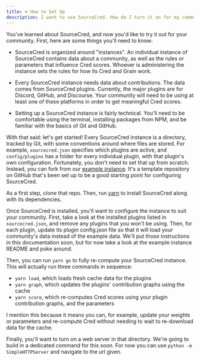 ```yaml
---
title: ⚙️ How to Set Up
description: I want to use SourceCred. How do I turn it on for my community?
---
```

You've learned about SourceCred, and now you'd like to try it out for your community. First, here are some things you'll need to know:

- SourceCred is organized around "instances". An individual instance of SourceCred contains data about a community, as well as the rules or parameters that influence Cred scores. Whoever is administering the instance sets the rules for how its Cred and Grain work.

- Every SourceCred instance needs data about contributions. The data comes from SourceCred plugins. Currently, the major plugins are for Discord, GitHub, and Discourse. Your community will need to be using at least one of these platforms in order to get meaningful Cred scores.

- Setting up a SourceCred instance is fairly technical. You'll need to be comfortable using the terminal, installing packages from NPM, and be familiar with the basics of Git and GitHub.



With that said: let's get started! Every SourceCred instance is a directory, tracked by Git, with some conventions around where files are stored. For example, `sourcecred.json` specifies which plugins are active, and `config/plugins` has a folder for every individual plugin, with that plugin's own configuration. Fortunately, you don't need to set that up from scratch. Instead, you can fork from our [example instance]. It's a template repository on GitHub that's been set up to be a good starting point for configuring SourceCred.

[example instance]: https://github.com/sourcecred/example-instance

As a first step, clone that repo. Then, run [yarn](https://classic.yarnpkg.com/lang/en/) to install SourceCred along with its dependencies.

Once SourceCred is installed, you'll want to configure the instance to suit your community. First, take a look at the installed plugins listed in `sourcecred.json`, and remove any plugins that you won't be using. Then, for each plugin, update its plugin config.json file so that it will load your community's data instead of the example data. We'll put those instructions in this documentation soon, but for now take a look at the example instance README and poke around.

Then, you can run `yarn go` to fully re-compute your SourceCred instance. This will actually run three commands in sequence:

- `yarn load`, which loads fresh cache data for the plugins
- `yarn graph`, which updates the plugins' contribution graphs using the cache
- `yarn score`, which re-computes Cred scores using your plugin contribution graphs, and the parameters

I mention this because it means you can, for example, update your weights or parameters and re-compute Cred without needing to wait to re-download data for the cache.

Finally, you'll want to turn on a web server in that directory. We're going to build in a dedicated command for this soon. For now you can use `python -m SimpleHTTPServer` and navigate to the url given.
